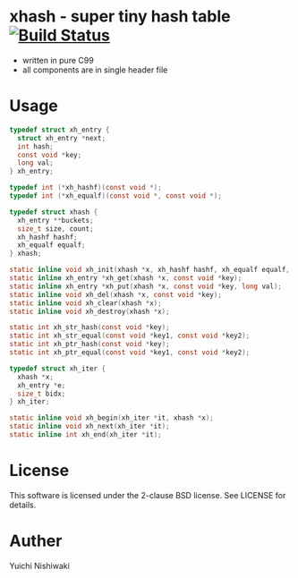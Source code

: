 # xhash - super tiny hash table [![Build Status](https://travis-ci.org/wasabiz/xhash.png)](https://travis-ci.org/wasabiz/xhash)

- written in pure C99
- all components are in single header file

# Usage

```c
typedef struct xh_entry {
  struct xh_entry *next;
  int hash;
  const void *key;
  long val;
} xh_entry;

typedef int (*xh_hashf)(const void *);
typedef int (*xh_equalf)(const void *, const void *);

typedef struct xhash {
  xh_entry **buckets;
  size_t size, count;
  xh_hashf hashf;
  xh_equalf equalf;
} xhash;

static inline void xh_init(xhash *x, xh_hashf hashf, xh_equalf equalf, size_t size);
static inline xh_entry *xh_get(xhash *x, const void *key);
static inline xh_entry *xh_put(xhash *x, const void *key, long val);
static inline void xh_del(xhash *x, const void *key);
static inline void xh_clear(xhash *x);
static inline void xh_destroy(xhash *x);

static int xh_str_hash(const void *key);
static int xh_str_equal(const void *key1, const void *key2);
static int xh_ptr_hash(const void *key);
static int xh_ptr_equal(const void *key1, const void *key2);

typedef struct xh_iter {
  xhash *x;
  xh_entry *e;
  size_t bidx;
} xh_iter;

static inline void xh_begin(xh_iter *it, xhash *x);
static inline void xh_next(xh_iter *it);
static inline int xh_end(xh_iter *it);
```

# License

This software is licensed under the 2-clause BSD license. See LICENSE for details.

# Auther

Yuichi Nishiwaki
